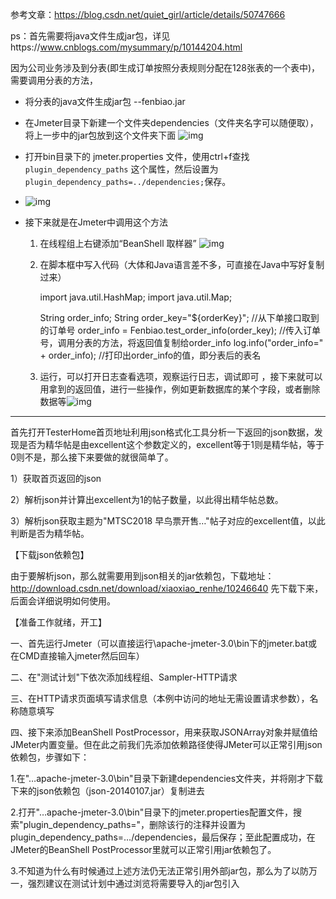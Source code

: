 参考文章：https://blog.csdn.net/quiet_girl/article/details/50747666

ps：首先需要将java文件生成jar包，详见https://www.cnblogs.com/mysummary/p/10144204.html

因为公司业务涉及到分表(即生成订单按照分表规则分配在128张表的一个表中)，需要调用分表的方法，

- 将分表的java文件生成jar包 --fenbiao.jar

- 在Jmeter目录下新建一个文件夹dependencies（文件夹名字可以随便取），将上一步中的jar包放到这个文件夹下面                               ![img](https://img2018.cnblogs.com/blog/1565179/201812/1565179-20181219165814981-322120906.png)

- 打开bin目录下的 jmeter.properties 文件，使用ctrl+f查找`plugin_dependency_paths` 这个属性，然后设置为  `plugin_dependency_paths=../dependencies;`保存。

- ![img](blob:https://i.cnblogs.com/9323d68d-a21c-493e-8a8b-ab5527e0d7ba)

- 接下来就是在Jmeter中调用这个方法

  1. 在线程组上右键添加“BeanShell 取样器”                                                           ![img](https://img2018.cnblogs.com/blog/1565179/201812/1565179-20181219170210360-1786811781.png)

  2. 在脚本框中写入代码（大体和Java语言差不多，可直接在Java中写好复制过来）

     import java.util.HashMap;
     import java.util.Map;

     String order_info;
     String order_key="${orderKey}"; //从下单接口取到的订单号 
     order_info = Fenbiao.test_order_info(order_key); //传入订单号，调用分表的方法，将返回值复制给order_info
     log.info("order_info=" + order_info); //打印出order_info的值，即分表后的表名

  3. 运行，可以打开日志查看选项，观察运行日志，调试即可  ，接下来就可以用拿到的返回值，进行一些操作，例如更新数据库的某个字段，或者删除数据等![img](https://img2018.cnblogs.com/blog/1565179/201812/1565179-20181219174535619-168163121.png)



------------------------

首先打开TesterHome首页地址利用json格式化工具分析一下返回的json数据，发现是否为精华帖是由excellent这个参数定义的，excellent等于1则是精华帖，等于0则不是，那么接下来要做的就很简单了。

1）获取首页返回的json

2）解析json并计算出excellent为1的帖子数量，以此得出精华帖总数。

3）解析json获取主题为"MTSC2018 早鸟票开售…"帖子对应的excellent值，以此判断是否为精华帖。

【下载json依赖包】

由于要解析json，那么就需要用到json相关的jar依赖包，下载地址： http://download.csdn.net/download/xiaoxiao_renhe/10246640 先下载下来，后面会详细说明如何使用。

【准备工作就绪，开工】

一、首先运行Jmeter（可以直接运行\apache-jmeter-3.0\bin下的jmeter.bat或在CMD直接输入jmeter然后回车）

二、在"测试计划"下依次添加线程组、Sampler-HTTP请求

三、在HTTP请求页面填写请求信息（本例中访问的地址无需设置请求参数），名称随意填写

四、接下来添加BeanShell PostProcessor，用来获取JSONArray对象并赋值给JMeter内置变量。但在此之前我们先添加依赖路径使得JMeter可以正常引用json依赖包，步骤如下：

1.在"…apache-jmeter-3.0\bin"目录下新建dependencies文件夹，并将刚才下载下来的json依赖包（json-20140107.jar）复制进去

2.打开"…apache-jmeter-3.0\bin"目录下的jmeter.properties配置文件，搜索"plugin_dependency_paths="，删除该行的注释并设置为plugin_dependency_paths=…/dependencies，最后保存；至此配置成功，在JMeter的BeanShell PostProcessor里就可以正常引用jar依赖包了。

3.不知道为什么有时候通过上述方法仍无法正常引用外部jar包，那么为了以防万一，强烈建议在测试计划中通过浏览将需要导入的jar包引入

